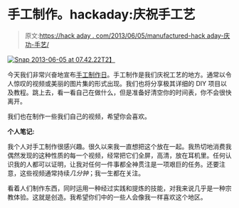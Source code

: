 # 手工制作。hackaday:庆祝手工艺

> 原文:[https://hack aday . com/2013/06/05/manufactured-hack aday-庆功-手艺/](https://hackaday.com/2013/06/05/handmade-hackaday-celebrate-craftsmanship/)

[![Snap 2013-06-05 at 07.42.22](../Images/1552c1975d1c0c7049d719905538ea63.png)T2】](http://hackaday.com/wp-content/uploads/2013/06/snap-2013-06-05-at-07-42-22.jpg)

今天我们非常兴奋地宣布[手工制作日](http://handmade.hackaday.com)。手工制作是我们庆祝工艺的地方。通常以令人惊叹的视频或美丽的图片集的形式出现。我们也将分享极其详细的 DIY 项目以及教程。跳上去，看一看自己在做什么，但是准备好清空你的时间表，你不会很快离开。

我们也在制作一些我们自己的视频，希望你会喜欢。

**个人笔记:**

我个人对手工制作很感兴趣。很久以来我一直想把这个放在一起。我热切地消费我偶然发现的这种性质的每一个视频，经常把它们全屏，高清，放在耳机里。任何认识我的人都可以证明，让我对任何一件事都全神贯注是一项艰巨的任务。还要注意，这些视频通常持续*几分钟*；我一生都在关注。

看着人们制作东西，同时运用一种经过实践和提炼的技能，对我来说几乎是一种宗教体验。这就是创造。我希望你们中的一些人会像我一样喜欢这个地区。